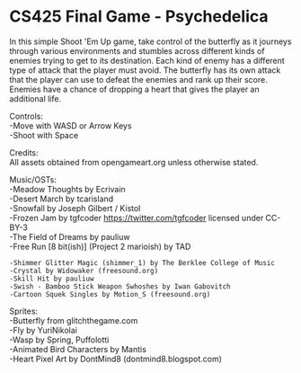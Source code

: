 # CS425 Final Game - Psychedelica

In this simple Shoot 'Em Up game, take control of the butterfly as it journeys through various environments
and stumbles across different kinds of enemies trying to get to its destination. Each kind of enemy has a
different type of attack that the player must avoid. The butterfly has its own attack that the player can use
to defeat the enemies and rank up their score. Enemies have a chance of dropping a heart that gives the player
an additional life.

Controls:  
   -Move with WASD or Arrow Keys  
   -Shoot with Space

Credits:  
All assets obtained from opengameart.org unless otherwise stated.

Music/OSTs:  
	-Meadow Thoughts by Ecrivain  
	-Desert March by tcarisland  
	-Snowfall by Joseph Gilbert / Kistol  
	-Frozen Jam by tgfcoder <https://twitter.com/tgfcoder> licensed under CC-BY-3  
	-The Field of Dreams by pauliuw  
	-Free Run [8 bit(ish)] (Project 2 marioish) by TAD  
	
	-Shimmer Glitter Magic (shimmer_1) by The Berklee College of Music  
	-Crystal by Widowaker (freesound.org)  
	-Skill Hit by pauliuw  
	-Swish - Bamboo Stick Weapon Swhoshes by Iwan Gabovitch  
	-Cartoon Squek Singles by Motion_S (freesound.org)  

Sprites:  
	-Butterfly from glitchthegame.com  
	-Fly by YuriNikolai  
	-Wasp by Spring, Puffolotti  
	-Animated Bird Characters by Mantis  
	-Heart Pixel Art by DontMind8 (dontmind8.blogspot.com)
